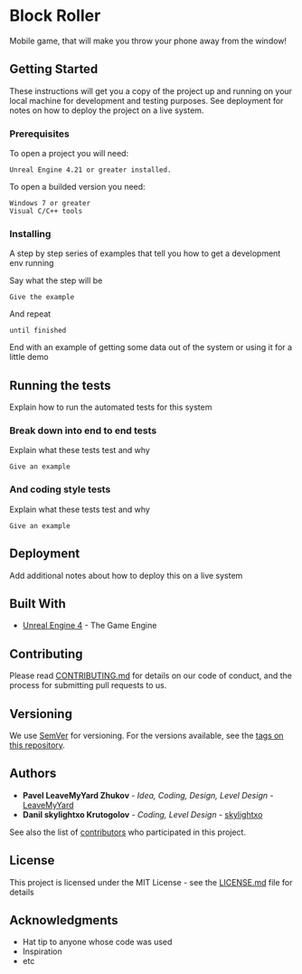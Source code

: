 # Block Roller

Mobile game, that will make you throw your phone away from the window!

## Getting Started

These instructions will get you a copy of the project up and running on your local machine for development and testing purposes. See deployment for notes on how to deploy the project on a live system.

### Prerequisites

To open a project you will need:

```
Unreal Engine 4.21 or greater installed.
```
To open a builded version you need:
```
Windows 7 or greater
Visual C/C++ tools
```

### Installing

A step by step series of examples that tell you how to get a development env running

Say what the step will be

```
Give the example
```

And repeat

```
until finished
```

End with an example of getting some data out of the system or using it for a little demo

## Running the tests

Explain how to run the automated tests for this system

### Break down into end to end tests

Explain what these tests test and why

```
Give an example
```

### And coding style tests

Explain what these tests test and why

```
Give an example
```

## Deployment

Add additional notes about how to deploy this on a live system

## Built With

* [Unreal Engine 4](https://github.com/EpicGames/UnrealEngine) - The Game Engine

## Contributing

Please read [CONTRIBUTING.md](https://gist.github.com/PurpleBooth/b24679402957c63ec426) for details on our code of conduct, and the process for submitting pull requests to us.

## Versioning

We use [SemVer](http://semver.org/) for versioning. For the versions available, see the [tags on this repository](https://github.com/your/project/tags). 

## Authors

* **Pavel LeaveMyYard Zhukov** - *Idea, Coding, Design, Level Design* - [LeaveMyYard](https://github.com/LeaveMyYard)
* **Danil skylightxo Krutogolov** - *Coding, Level Design* - [skylightxo](https://github.com/skylightxo)

See also the list of [contributors](https://github.com/your/project/contributors) who participated in this project.

## License

This project is licensed under the MIT License - see the [LICENSE.md](LICENSE.md) file for details

## Acknowledgments

* Hat tip to anyone whose code was used
* Inspiration
* etc
